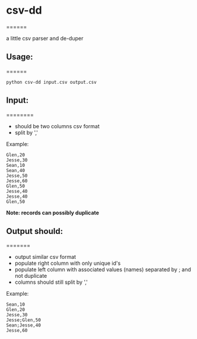 # csv-dd
======

a little csv parser and de-duper

## Usage:
======

`python csv-dd input.csv output.csv`

## Input:
========

* should be two columns csv format
* split by ','

Example:
```
Glen,20
Jesse,30
Sean,10
Sean,40
Jesse,50
Jesse,60
Glen,50
Jesse,40
Jesse,40
Glen,50
```
**Note: records can possibly duplicate**

## Output should:
=======
* output similar csv format
* populate right column with only unique id's
* populate left column with associated values (names) separated by ; and not duplicate
* columns should still split by ','

Example:
```
Sean,10
Glen,20
Jesse,30
Jesse;Glen,50
Sean;Jesse,40
Jesse,60
```
